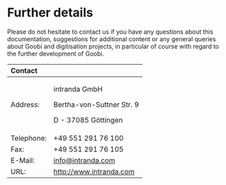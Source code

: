 # Further details

Please do not hesitate to contact us if you have any questions about this documentation, suggestions for additional content or any general queries about Goobi and digitisation projects, in particular of course with regard to the further development of Goobi.

<table>
  <thead>
    <tr>
      <th style="text-align:left"><b>Contact</b>
      </th>
      <th style="text-align:left"></th>
    </tr>
  </thead>
  <tbody>
    <tr>
      <td style="text-align:left">Address:</td>
      <td style="text-align:left">
        <p>intranda GmbH</p>
        <p>Bertha-von-Suttner Str. 9</p>
        <p>D - 37085 G&#xF6;ttingen</p>
      </td>
    </tr>
    <tr>
      <td style="text-align:left">Telephone:</td>
      <td style="text-align:left">+49 551 291 76 100</td>
    </tr>
    <tr>
      <td style="text-align:left">Fax:</td>
      <td style="text-align:left">+49 551 291 76 105</td>
    </tr>
    <tr>
      <td style="text-align:left">E-Mail:</td>
      <td style="text-align:left"><a href="mailto:info@intranda.com">info@intranda.com</a>
      </td>
    </tr>
    <tr>
      <td style="text-align:left">URL:</td>
      <td style="text-align:left"><a href="http://www.intranda.com">http://www.intranda.com</a>
      </td>
    </tr>
  </tbody>
</table>